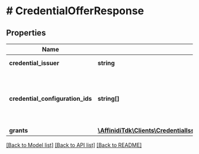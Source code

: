 # # CredentialOfferResponse

## Properties

| Name                             | Type                                                                                                                | Description                                                                                                          | Notes |
| -------------------------------- | ------------------------------------------------------------------------------------------------------------------- | -------------------------------------------------------------------------------------------------------------------- | ----- |
| **credential_issuer**            | **string**                                                                                                          | The URL of the Credential Issuer                                                                                     |
| **credential_configuration_ids** | **string[]**                                                                                                        | Array of unique strings that each identify one of the keys in the name/value pairs stored in the credentialSupported |
| **grants**                       | [**\AffinidiTdk\Clients\CredentialIssuance\Model\CredentialOfferResponseGrants**](CredentialOfferResponseGrants.md) |                                                                                                                      |

[[Back to Model list]](../../README.md#models) [[Back to API list]](../../README.md#endpoints) [[Back to README]](../../README.md)
